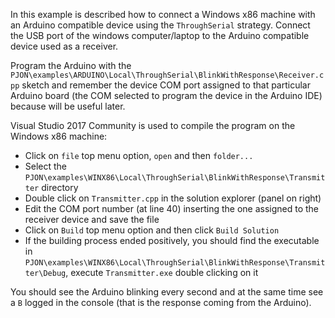 In this example is described how to connect a Windows x86 machine with an Arduino compatible device using the `ThroughSerial` strategy. Connect the USB port of the windows computer/laptop to the Arduino compatible device used as a receiver.

Program the Arduino with the `PJON\examples\ARDUINO\Local\ThroughSerial\BlinkWithResponse\Receiver.cpp` sketch and remember the device COM port assigned to that particular Arduino board (the COM selected to program the device in the Arduino IDE) because will be useful later.

Visual Studio 2017 Community is used to compile the program on the Windows x86 machine:

- Click on `file` top menu option, `open` and then `folder...`
- Select the `PJON\examples\WINX86\Local\ThroughSerial\BlinkWithResponse\Transmitter` directory
- Double click on `Transmitter.cpp` in the solution explorer (panel on right)
- Edit the COM port number (at line 40) inserting the one assigned to the receiver device and save the file
- Click on `Build` top menu option and then click `Build Solution`  
- If the building process ended positively, you should find the executable in `PJON\examples\WINX86\Local\ThroughSerial\BlinkWithResponse\Transmitter\Debug`, execute `Transmitter.exe` double clicking on it

You should see the Arduino blinking every second and at the same time see a `B` logged in the console (that is the response coming from the Arduino).
